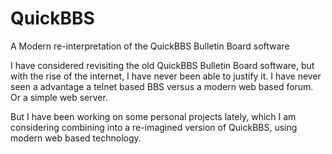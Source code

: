 QuickBBS
========

A Modern re-interpretation of the QuickBBS Bulletin Board software


I have considered revisiting the old QuickBBS Bulletin Board software, but with the rise of the internet, 
I have never been able to justify it.  I have never seen a advantage a telnet based BBS versus a modern
web based forum.  Or a simple web server.

But I have been working on some personal projects lately, which I am considering combining into a 
re-imagined version of QuickBBS, using modern web based technology.
